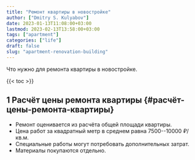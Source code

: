 ```yaml
---
title: "Ремонт квартиры в новостройке"
author: ["Dmitry S. Kulyabov"]
date: 2023-01-13T11:08:00+03:00
lastmod: 2023-02-13T13:58:00+03:00
tags: ["apartment"]
categories: ["life"]
draft: false
slug: "apartment-renovation-building"
---
```


Что нужно для ремонта квартиры в новостройке.

<!--more-->

{{< toc >}}


## <span class="section-num">1</span> Расчёт цены ремонта квартиры {#расчёт-цены-ремонта-квартиры}

-   Ремонт оценивается из расчёта общей площади квартиры.
-   Цена работ за квадратный метр в среднем равна 7500--10000 ₽/кв.м.
-   Специальные работы могут потребовать дополнительных затрат.
-   Материалы покупаются отдельно.
